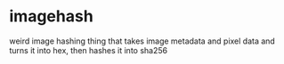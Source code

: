 # imagehash
weird image hashing thing that takes image metadata and pixel data and turns it into hex, then hashes it into sha256
